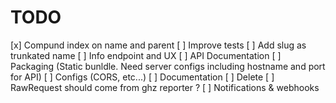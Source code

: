 # TODO

[x] Compund index on name and parent
[ ] Improve tests
[ ] Add slug as trunkated name
[ ] Info endpoint and UX
[ ] API Documentation
[ ] Packaging (Static bunldle. Need server configs including hostname and port for API)
[ ] Configs (CORS, etc...)
[ ] Documentation
[ ] Delete
[ ] RawRequest should come from ghz reporter ?
[ ] Notifications & webhooks
